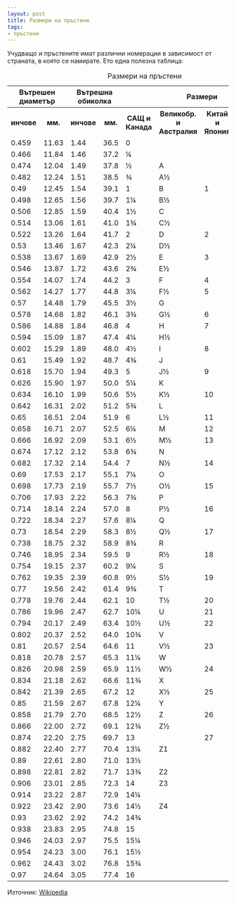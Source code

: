 ```yaml
---
layout: post
title: Размери на пръстени
tags:
- пръстени
---
```


Учудващо и пръстените имат различни номерации в зависимост от страната, в която се намирате. Ето една полезна таблица:

<table class="razmeri"><caption>Размери на пръстени</caption><tbody>
<tr> <th colspan="2">Вътрешен диаметър</th> <th colspan="2">Вътрешна обиколка</th> <th colspan="4">Размери</th> </tr>
<tr> <th>инчове</th> <th>мм.</th> <th>инчове</th> <th>мм.</th> <th>САЩ и Канада</th> <th>Великобр. и Австралия</th> <th>Китай и Япония</th> <th>Швейцария</th> </tr>
<tr> <td>0.459</td> <td>11.63</td> <td>1.44</td> <td>36.5</td> <td>0</td> <td></td> <td></td> <td></td> </tr>
<tr> <td>0.466</td> <td>11.84</td> <td>1.46</td> <td>37.2</td> <td>¼</td> <td></td> <td></td> <td></td> </tr>
<tr> <td>0.474</td> <td>12.04</td> <td>1.49</td> <td>37.8</td> <td>½</td> <td>A</td> <td></td> <td></td> </tr>
<tr> <td>0.482</td> <td>12.24</td> <td>1.51</td> <td>38.5</td> <td>¾</td> <td>A½</td> <td></td> <td></td> </tr>
<tr> <td>0.49</td> <td>12.45</td> <td>1.54</td> <td>39.1</td> <td>1</td> <td>B</td> <td>1</td> <td></td> </tr>
<tr> <td>0.498</td> <td>12.65</td> <td>1.56</td> <td>39.7</td> <td>1¼</td> <td>B½</td> <td></td> <td></td> </tr>
<tr> <td>0.506</td> <td>12.85</td> <td>1.59</td> <td>40.4</td> <td>1½</td> <td>C</td> <td></td> <td></td> </tr>
<tr> <td>0.514</td> <td>13.06</td> <td>1.61</td> <td>41.0</td> <td>1¾</td> <td>C½</td> <td></td> <td></td> </tr>
<tr> <td>0.522</td> <td>13.26</td> <td>1.64</td> <td>41.7</td> <td>2</td> <td>D</td> <td>2</td> <td>1.5</td> </tr>
<tr> <td>0.53</td> <td>13.46</td> <td>1.67</td> <td>42.3</td> <td>2¼</td> <td>D½</td> <td></td> <td></td> </tr>
<tr> <td>0.538</td> <td>13.67</td> <td>1.69</td> <td>42.9</td> <td>2½</td> <td>E</td> <td>3</td> <td>2.75</td> </tr>
<tr> <td>0.546</td> <td>13.87</td> <td>1.72</td> <td>43.6</td> <td>2¾</td> <td>E½</td> <td></td> <td></td> </tr>
<tr> <td>0.554</td> <td>14.07</td> <td>1.74</td> <td>44.2</td> <td>3</td> <td>F</td> <td>4</td> <td>4</td> </tr>
<tr> <td>0.562</td> <td>14.27</td> <td>1.77</td> <td>44.8</td> <td>3¼</td> <td>F½</td> <td>5</td> <td>5.25</td> </tr>
<tr> <td>0.57</td> <td>14.48</td> <td>1.79</td> <td>45.5</td> <td>3½</td> <td>G</td> <td></td> <td></td> </tr>
<tr> <td>0.578</td> <td>14.68</td> <td>1.82</td> <td>46.1</td> <td>3¾</td> <td>G½</td> <td>6</td> <td>6.5</td> </tr>
<tr> <td>0.586</td> <td>14.88</td> <td>1.84</td> <td>46.8</td> <td>4</td> <td>H</td> <td>7</td> <td></td> </tr>
<tr> <td>0.594</td> <td>15.09</td> <td>1.87</td> <td>47.4</td> <td>4¼</td> <td>H½</td> <td></td> <td>7.75</td> </tr>
<tr> <td>0.602</td> <td>15.29</td> <td>1.89</td> <td>48.0</td> <td>4½</td> <td>I</td> <td>8</td> <td></td> </tr>
<tr> <td>0.61</td> <td>15.49</td> <td>1.92</td> <td>48.7</td> <td>4¾</td> <td>J</td> <td></td> <td>9</td> </tr>
<tr> <td>0.618</td> <td>15.70</td> <td>1.94</td> <td>49.3</td> <td>5</td> <td>J½</td> <td>9</td> <td></td> </tr>
<tr> <td>0.626</td> <td>15.90</td> <td>1.97</td> <td>50.0</td> <td>5¼</td> <td>K</td> <td></td> <td>10</td> </tr>
<tr> <td>0.634</td> <td>16.10</td> <td>1.99</td> <td>50.6</td> <td>5½</td> <td>K½</td> <td>10</td> <td></td> </tr>
<tr> <td>0.642</td> <td>16.31</td> <td>2.02</td> <td>51.2</td> <td>5¾</td> <td>L</td> <td></td> <td>11.75</td> </tr>
<tr> <td>0.65</td> <td>16.51</td> <td>2.04</td> <td>51.9</td> <td>6</td> <td>L½</td> <td>11</td> <td>12.75</td> </tr>
<tr> <td>0.658</td> <td>16.71</td> <td>2.07</td> <td>52.5</td> <td>6¼</td> <td>M</td> <td>12</td> <td></td> </tr>
<tr> <td>0.666</td> <td>16.92</td> <td>2.09</td> <td>53.1</td> <td>6½</td> <td>M½</td> <td>13</td> <td>14</td> </tr>
<tr> <td>0.674</td> <td>17.12</td> <td>2.12</td> <td>53.8</td> <td>6¾</td> <td>N</td> <td></td> <td></td> </tr>
<tr> <td>0.682</td> <td>17.32</td> <td>2.14</td> <td>54.4</td> <td>7</td> <td>N½</td> <td>14</td> <td>15.25</td> </tr>
<tr> <td>0.69</td> <td>17.53</td> <td>2.17</td> <td>55.1</td> <td>7¼</td> <td>O</td> <td></td> <td></td> </tr>
<tr> <td>0.698</td> <td>17.73</td> <td>2.19</td> <td>55.7</td> <td>7½</td> <td>O½</td> <td>15</td> <td>16.5</td> </tr>
<tr> <td>0.706</td> <td>17.93</td> <td>2.22</td> <td>56.3</td> <td>7¾</td> <td>P</td> <td></td> <td></td> </tr>
<tr> <td>0.714</td> <td>18.14</td> <td>2.24</td> <td>57.0</td> <td>8</td> <td>P½</td> <td>16</td> <td>17.75</td> </tr>
<tr> <td>0.722</td> <td>18.34</td> <td>2.27</td> <td>57.6</td> <td>8¼</td> <td>Q</td> <td></td> <td></td> </tr>
<tr> <td>0.73</td> <td>18.54</td> <td>2.29</td> <td>58.3</td> <td>8½</td> <td>Q½</td> <td>17</td> <td></td> </tr>
<tr> <td>0.738</td> <td>18.75</td> <td>2.32</td> <td>58.9</td> <td>8¾</td> <td>R</td> <td></td> <td>19</td> </tr>
<tr> <td>0.746</td> <td>18.95</td> <td>2.34</td> <td>59.5</td> <td>9</td> <td>R½</td> <td>18</td> <td></td> </tr>
<tr> <td>0.754</td> <td>19.15</td> <td>2.37</td> <td>60.2</td> <td>9¼</td> <td>S</td> <td></td> <td>20.25</td> </tr>
<tr> <td>0.762</td> <td>19.35</td> <td>2.39</td> <td>60.8</td> <td>9½</td> <td>S½</td> <td>19</td> <td></td> </tr>
<tr> <td>0.77</td> <td>19.56</td> <td>2.42</td> <td>61.4</td> <td>9¾</td> <td>T</td> <td></td> <td>21.5</td> </tr>
<tr> <td>0.778</td> <td>19.76</td> <td>2.44</td> <td>62.1</td> <td>10</td> <td>T½</td> <td>20</td> <td></td> </tr>
<tr> <td>0.786</td> <td>19.96</td> <td>2.47</td> <td>62.7</td> <td>10¼</td> <td>U</td> <td>21</td> <td></td> </tr>
<tr> <td>0.794</td> <td>20.17</td> <td>2.49</td> <td>63.4</td> <td>10½</td> <td>U½</td> <td>22</td> <td>22.75</td> </tr>
<tr> <td>0.802</td> <td>20.37</td> <td>2.52</td> <td>64.0</td> <td>10¾</td> <td>V</td> <td></td> <td></td> </tr>
<tr> <td>0.81</td> <td>20.57</td> <td>2.54</td> <td>64.6</td> <td>11</td> <td>V½</td> <td>23</td> <td></td> </tr>
<tr> <td>0.818</td> <td>20.78</td> <td>2.57</td> <td>65.3</td> <td>11¼</td> <td>W</td> <td></td> <td>25</td> </tr>
<tr> <td>0.826</td> <td>20.98</td> <td>2.59</td> <td>65.9</td> <td>11½</td> <td>W½</td> <td>24</td> <td></td> </tr>
<tr> <td>0.834</td> <td>21.18</td> <td>2.62</td> <td>66.6</td> <td>11¾</td> <td>X</td> <td></td> <td></td> </tr>
<tr> <td>0.842</td> <td>21.39</td> <td>2.65</td> <td>67.2</td> <td>12</td> <td>X½</td> <td>25</td> <td>27.5</td> </tr>
<tr> <td>0.85</td> <td>21.59</td> <td>2.67</td> <td>67.8</td> <td>12¼</td> <td>Y</td> <td></td> <td></td> </tr>
<tr> <td>0.858</td> <td>21.79</td> <td>2.70</td> <td>68.5</td> <td>12½</td> <td>Z</td> <td>26</td> <td>28.75</td> </tr>
<tr> <td>0.866</td> <td>22.00</td> <td>2.72</td> <td>69.1</td> <td>12¾</td> <td>Z½</td> <td></td> <td></td> </tr>
<tr> <td>0.874</td> <td>22.20</td> <td>2.75</td> <td>69.7</td> <td>13</td> <td></td> <td>27</td> <td></td> </tr>
<tr> <td>0.882</td> <td>22.40</td> <td>2.77</td> <td>70.4</td> <td>13¼</td> <td>Z1</td> <td></td> <td></td> </tr>
<tr> <td>0.89</td> <td>22.61</td> <td>2.80</td> <td>71.0</td> <td>13½</td> <td></td> <td></td> <td></td> </tr>
<tr> <td>0.898</td> <td>22.81</td> <td>2.82</td> <td>71.7</td> <td>13¾</td> <td>Z2</td> <td></td> <td></td> </tr>
<tr> <td>0.906</td> <td>23.01</td> <td>2.85</td> <td>72.3</td> <td>14</td> <td>Z3</td> <td></td> <td></td> </tr>
<tr> <td>0.914</td> <td>23.22</td> <td>2.87</td> <td>72.9</td> <td>14¼</td> <td></td> <td></td> <td></td> </tr>
<tr> <td>0.922</td> <td>23.42</td> <td>2.90</td> <td>73.6</td> <td>14½</td> <td>Z4</td> <td></td> <td></td> </tr>
<tr> <td>0.93</td> <td>23.62</td> <td>2.92</td> <td>74.2</td> <td>14¾</td> <td></td> <td></td> <td></td> </tr>
<tr> <td>0.938</td> <td>23.83</td> <td>2.95</td> <td>74.8</td> <td>15</td> <td></td> <td></td> <td></td> </tr>
<tr> <td>0.946</td> <td>24.03</td> <td>2.97</td> <td>75.5</td> <td>15¼</td> <td></td> <td></td> <td></td> </tr>
<tr> <td>0.954</td> <td>24.23</td> <td>3.00</td> <td>76.1</td> <td>15½</td> <td></td> <td></td> <td></td> </tr>
<tr> <td>0.962</td> <td>24.43</td> <td>3.02</td> <td>76.8</td> <td>15¾</td> <td></td> <td></td> <td></td> </tr>
<tr> <td>0.97</td> <td>24.64</td> <td>3.05</td> <td>77.4</td> <td>16</td> <td></td> <td></td> <td></td> </tr>
</tbody></table>

Източник: <a href="http://en.wikipedia.org/wiki/Ring_size">Wikipedia</a>
